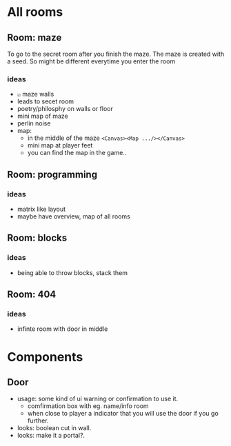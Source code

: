 # All rooms



## Room: maze
To go to the secret room after you finish the maze.
The maze is created with a seed. So might be different everytime you enter the room

### ideas
- `☑` maze walls
- leads to secet room
- poetry/philosphy on walls or floor
- mini map of maze
- perlin noise
- map: 
    - in the middle of the maze `<Canvas><Map .../></Canvas>`
    - mini map at player feet
    - you can find the map in the game..


## Room: programming

### ideas
- matrix like layout
- maybe have overview, map of all rooms


## Room: blocks

### ideas
- being able to throw blocks, stack them


## Room: 404

### ideas
- infinte room with door in middle


# Components

## Door
- usage: some kind of ui warning or confirmation to use it.
  - comfirmation box with eg. name/info room
  - when close to player a indicator that you will use the door if you go further.
- looks: boolean cut in wall. 
- looks: make it a portal?. 
  